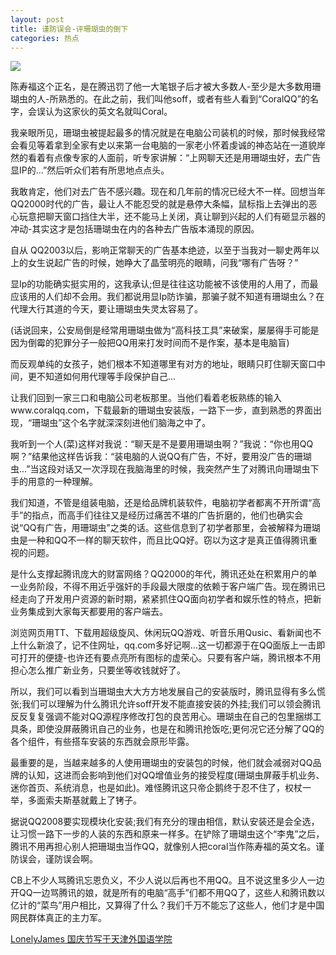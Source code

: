 ```yaml
---
layout: post
title: 谨防误会-评珊瑚虫的倒下
categories: 热点
---
```


![](https://ws1.sinaimg.cn/large/4b91f9d5gy1fvm3vvgigkj20qh0it10b.jpg)

陈寿福这个正名，是在腾迅罚了他一大笔银子后才被大多数人-至少是大多数用珊瑚虫的人-所熟悉的。在此之前，我们叫他soff，或者有些人看到“CoralQQ”的名字，会误认为这家伙的英文名就叫Coral。

我亲眼所见，珊瑚虫被提起最多的情况就是在电脑公司装机的时候，那时候我经常会看见等着拿到全家有史以来第一台电脑的一家老小怀着虔诚的神态站在一道貌岸然的看着有点像专家的人面前，听专家讲解：“上网聊天还是用珊瑚虫好，去广告显IP的…”然后听众们若有所思地点点头。

我敢肯定，他们对去广告不感兴趣。现在和几年前的情况已经大不一样。回想当年QQ2000时代的广告，最让人不能忍受的就是悬停大条幅，鼠标指上去弹出的恶心玩意把聊天窗口挡住大半，还不能马上关闭，真让聊到兴起的人们有砸显示器的冲动-其实这才是包括珊瑚虫在内的各种去广告版本涌现的原因。

自从 QQ2003以后，影响正常聊天的广告基本绝迹，以至于当我对一聊史两年以上的女生说起广告的时候，她睁大了晶莹明亮的眼睛，问我“哪有广告呀？”

显Ip的功能确实挺实用的，这我承认;但是往往这功能被不该使用的人用了，而最应该用的人们却不会用。我们都说用显Ip防诈骗，那骗子就不知道有珊瑚虫么？在代理大行其道的今天，要让珊瑚虫失灵太容易了。

(话说回来，公安局倒是经常用珊瑚虫做为“高科技工具”来破案，屡屡得手可能是因为倒霉的犯罪分子一般把QQ用来打发时间而不是作案，基本是电脑盲)

而反观单纯的女孩子，她们根本不知道哪里有对方的地址，眼睛只盯住聊天窗口中间，更不知道如何用代理等手段保护自己…

让我们回到一家三口和电脑公司老板那里。当他们看着老板熟练的输入www.coralqq.com，下载最新的珊瑚虫安装版，一路下一步，直到熟悉的界面出现，“珊瑚虫”这个名字就深深刻进他们脑海之中了。

我听到一个人(菜)这样对我说：“聊天是不是要用珊瑚虫啊？”我说：“你也用QQ啊？”结果他这样告诉我：“装电脑的人说QQ有广告，不好，要用没广告的珊瑚虫…”当这段对话又一次浮现在我脑海里的时候，我突然产生了对腾讯向珊瑚虫下手的用意的一种理解。

我们知道，不管是组装电脑，还是给品牌机装软件，电脑初学者都离不开所谓“高手”的指点，而高手们往往又是经历过痛苦不堪的广告折磨的，他们也确实会说“QQ有广告，用珊瑚虫”之类的话。这些信息到了初学者那里，会被解释为珊瑚虫是一种和QQ不一样的聊天软件，而且比QQ好。窃以为这才是真正值得腾讯重视的问题。

是什么支撑起腾讯庞大的财富网络？QQ2000的年代，腾讯还处在积累用户的单一业务阶段，不得不用近乎强奸的手段最大限度的依赖于客户端广告。现在腾讯已经走向了开发用户资源的新时期，紧紧抓住QQ面向初学者和娱乐性的特点，把新业务集成到大家每天都要用的客户端去。

浏览网页用TT、下载用超级旋风、休闲玩QQ游戏、听音乐用Qusic、看新闻也不上什么新浪了，记不住网址，qq.com多好记啊…这一切都源于在QQ面版上一击即可打开的便捷-也许还有要点亮所有图标的虚荣心。只要有客户端，腾讯根本不用担心怎么推广新业务，只要坐等收钱就好了。

所以，我们可以看到当珊瑚虫大大方方地发展自己的安装版时，腾讯显得有多么慌张;我们可以理解为什么腾讯允许soff开发不能直接安装的外挂;我们可以领会腾讯反反复复强调不能对QQ源程序修改打包的良苦用心。珊瑚虫在自己的包里捆绑工具条，即使没屏蔽腾讯自己的业务，也是在和腾讯抢饭吃;更何况它还分解了QQ的各个组件，有些搭车安装的东西就会原形毕露。

最重要的是，当越来越多的人使用珊瑚虫的安装包的时候，他们就会减弱对QQ品牌的认知，这进而会影响到他们对QQ增值业务的接受程度(珊瑚虫屏蔽手机业务、迷你首页、系统消息，也是如此)。难怪腾讯这只帝企鹅终于忍不住了，权杖一举，多面索夫斯基就戴上了铐子。

据说QQ2008要实现模块化安装;我们有充分的理由相信，默认安装还是会全选，让习惯一路下一步的人装的东西和原来一样多。在铲除了珊瑚虫这个“李鬼”之后，腾讯不用再担心别人把珊瑚虫当作QQ，就像别人把coral当作陈寿福的英文名。谨防误会，谨防误会啊。

CB上不少人骂腾讯忘恩负义，不少人说以后再也不用QQ。且不说这里多少人一边开QQ一边骂腾讯的娘，就是所有的电脑“高手”们都不用QQ了，这些人和腾讯数以亿计的“菜鸟”用户相比，又算得了什么？我们千万不能忘了这些人，他们才是中国网民群体真正的主力军。

[LonelyJames 国庆节写于天津外国语学院](http://www.cnbeta.com/articles/40242.htm)